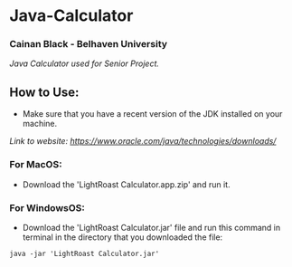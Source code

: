 # Java-Calculator
### Cainan Black - Belhaven University
<i>Java Calculator used for Senior Project.</i>

## How to Use:
- Make sure that you have a recent version of the JDK installed on your machine. 

<i>Link to website: https://www.oracle.com/java/technologies/downloads/</i>

### <b>For MacOS:</b>

- Download the 'LightRoast Calculator.app.zip' and run it.

### <b>For WindowsOS:</b>

- Download the 'LightRoast Calculator.jar' file and run this command in terminal in the directory that you downloaded the file: 

``` 
java -jar 'LightRoast Calculator.jar' 
```
